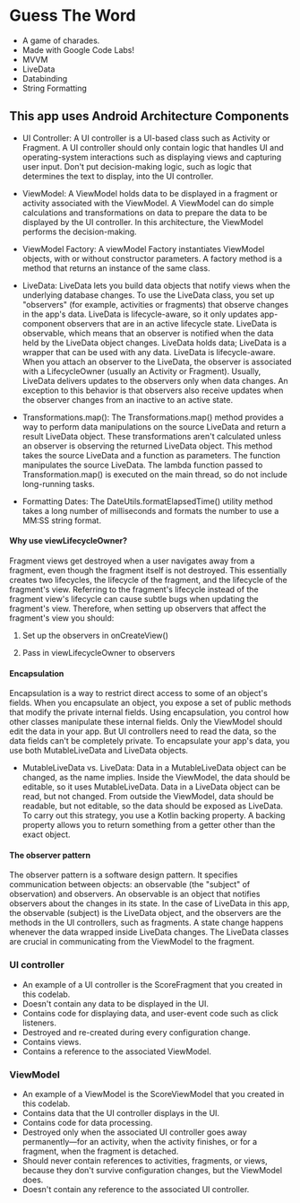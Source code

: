 # Guess The Word
- A game of charades.
- Made with Google Code Labs!
- MVVM
- LiveData
- Databinding
- String Formatting

## This app uses Android Architecture Components
 - UI Controller: 
 A UI controller is a UI-based class such as Activity or Fragment. A UI controller should only contain logic that handles UI and operating-system interactions such as displaying views and capturing user input. Don't put decision-making logic, such as logic that determines the text to display, into the UI controller.

 - ViewModel:
 A ViewModel holds data to be displayed in a fragment or activity associated with the ViewModel. A ViewModel can do simple calculations and transformations on data to prepare the data to be displayed by the UI controller. In this architecture, the ViewModel performs the decision-making.

 - ViewModel Factory:
 A viewModel Factory instantiates ViewModel objects, with or without constructor parameters. A factory method is a method that returns an instance of the same class.

 - LiveData:
 LiveData lets you build data objects that notify views when the underlying database changes. To use the LiveData class, you set up "observers" (for example, activities or fragments) that observe changes in the app's data. LiveData is lifecycle-aware, so it only updates app-component observers that are in an active lifecycle state. LiveData is observable, which means that an observer is notified when the data held by the LiveData object changes. LiveData holds data; LiveData is a wrapper that can be used with any data. LiveData is lifecycle-aware. When you attach an observer to the LiveData, the observer is associated with a LifecycleOwner (usually an Activity or Fragment). Usually, LiveData delivers updates to the observers only when data changes. An exception to this behavior is that observers also receive updates when the 
 observer changes from an inactive to an active state.

 - Transformations.map():
 The Transformations.map() method provides a way to perform data manipulations on the source LiveData and return a result LiveData object. These transformations aren't calculated unless an observer is observing the returned LiveData object. This method takes the source LiveData and a function as parameters. The function manipulates the source LiveData. The lambda function passed to Transformation.map() is executed on the main thread, so do not include long-running tasks.

 - Formatting Dates:
 The DateUtils.formatElapsedTime() utility method takes a long number of milliseconds and formats the number to use a MM:SS string format.


 #### Why use viewLifecycleOwner?
Fragment views get destroyed when a user navigates away from a fragment, even though the fragment itself is not destroyed. This essentially creates two lifecycles, the lifecycle of the fragment, and the lifecycle of the fragment's view. Referring to the fragment's lifecycle instead of the fragment view's lifecycle can cause subtle bugs when updating the fragment's view. Therefore, when setting up observers that affect the fragment's view you should:

1. Set up the observers in onCreateView()

2. Pass in viewLifecycleOwner to observers

#### Encapsulation
Encapsulation is a way to restrict direct access to some of an object's fields. When you encapsulate an object, you expose a set of public methods that modify the private internal fields. Using encapsulation, you control how other classes manipulate these internal fields. Only the ViewModel should edit the data in your app. But UI controllers need to read the data, so the data fields can't be completely private. To encapsulate your app's data, you use both MutableLiveData and LiveData objects.

- MutableLiveData vs. LiveData:
Data in a MutableLiveData object can be changed, as the name implies. Inside the ViewModel, the data should be editable, so it uses MutableLiveData.
Data in a LiveData object can be read, but not changed. From outside the ViewModel, data should be readable, but not editable, so the data should be exposed as LiveData. To carry out this strategy, you use a Kotlin backing property. A backing property allows you to return something from a getter other than the exact object.

#### The observer pattern
The observer pattern is a software design pattern. It specifies communication between objects: an observable (the "subject" of observation) and observers. An observable is an object that notifies observers about the changes in its state. In the case of LiveData in this app, the observable (subject) is the LiveData object, and the observers are the methods in the UI controllers, such as fragments. A state change happens whenever the data wrapped inside LiveData changes. The LiveData classes are crucial in communicating from the ViewModel to the fragment.

### UI controller
- An example of a UI controller is the ScoreFragment that you created in this codelab.
- Doesn't contain any data to be displayed in the UI.
- Contains code for displaying data, and user-event code such as click listeners.
- Destroyed and re-created during every configuration change.
- Contains views.
- Contains a reference to the associated ViewModel.

### ViewModel
- An example of a ViewModel is the ScoreViewModel that you created in this codelab.
- Contains data that the UI controller displays in the UI.
- Contains code for data processing.
- Destroyed only when the associated UI controller goes away permanently—for an activity, when the activity finishes, or for a fragment, when the fragment is detached.
- Should never contain references to activities, fragments, or views, because they don't survive configuration changes, but the ViewModel does.
- Doesn't contain any reference to the associated UI controller.
